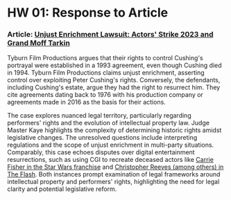 # HW 01: Response to Article
### Article: [Unjust Enrichment Lawsuit: Actors' Strike 2023 and Grand Moff Tarkin](https://www.rosieburbidge.com/post/peter-cushing-performers-rights)

Tyburn Film Productions argues that their rights to control Cushing's portrayal were established in a 1993 agreement, even though Cushing died in 1994. Tyburn Film Productions claims unjust enrichment, asserting control over exploiting Peter Cushing's rights. Conversely, the defendants, including Cushing's estate, argue they had the right to resurrect him. They cite agreements dating back to 1976 with his production company or agreements made in 2016 as the 
basis for their actions.

The case explores nuanced legal territory, particularly regarding performers' rights and the evolution of intellectual property law. Judge Master Kaye highlights the complexity of determining historic rights amidst legislative changes. The unresolved questions include interpreting regulations and the scope of unjust enrichment in multi-party situations.  Comparably, this case echoes disputes over digital entertainment resurrections, such as using CGI to recreate deceased actors like [Carrie Fisher in the Star Wars franchise](https://www.nytimes.com/2016/12/27/movies/how-rogue-one-brought-back-grand-moff-tarkin.html) and [Christopher Reeves (among others) in The Flash](https://www.ign.com/articles/cgi-cameos-the-flash-reactions). Both instances 
prompt examination of legal frameworks around intellectual property and performers' rights, highlighting the need for legal clarity and potential legislative reform.